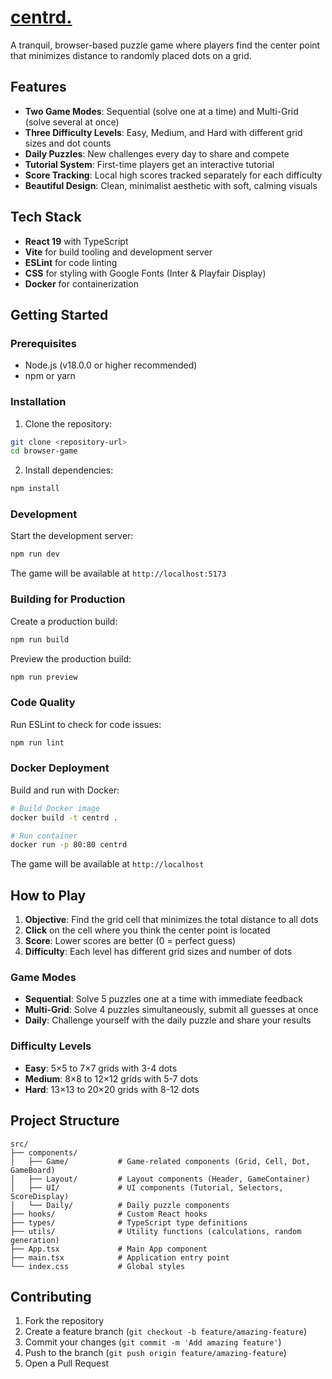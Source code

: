 # [centrd.](https://centrd.io)

A tranquil, browser-based puzzle game where players find the center point that minimizes distance to randomly placed dots on a grid.

## Features

- **Two Game Modes**: Sequential (solve one at a time) and Multi-Grid (solve several at once)
- **Three Difficulty Levels**: Easy, Medium, and Hard with different grid sizes and dot counts
- **Daily Puzzles**: New challenges every day to share and compete
- **Tutorial System**: First-time players get an interactive tutorial
- **Score Tracking**: Local high scores tracked separately for each difficulty
- **Beautiful Design**: Clean, minimalist aesthetic with soft, calming visuals

## Tech Stack

- **React 19** with TypeScript
- **Vite** for build tooling and development server
- **ESLint** for code linting
- **CSS** for styling with Google Fonts (Inter & Playfair Display)
- **Docker** for containerization

## Getting Started

### Prerequisites

- Node.js (v18.0.0 or higher recommended)
- npm or yarn

### Installation

1. Clone the repository:

```bash
git clone <repository-url>
cd browser-game
```

2. Install dependencies:

```bash
npm install
```

### Development

Start the development server:

```bash
npm run dev
```

The game will be available at `http://localhost:5173`

### Building for Production

Create a production build:

```bash
npm run build
```

Preview the production build:

```bash
npm run preview
```

### Code Quality

Run ESLint to check for code issues:

```bash
npm run lint
```

### Docker Deployment

Build and run with Docker:

```bash
# Build Docker image
docker build -t centrd .

# Run container
docker run -p 80:80 centrd
```

The game will be available at `http://localhost`

## How to Play

1. **Objective**: Find the grid cell that minimizes the total distance to all dots
2. **Click** on the cell where you think the center point is located
3. **Score**: Lower scores are better (0 = perfect guess)
4. **Difficulty**: Each level has different grid sizes and number of dots

### Game Modes

- **Sequential**: Solve 5 puzzles one at a time with immediate feedback
- **Multi-Grid**: Solve 4 puzzles simultaneously, submit all guesses at once
- **Daily**: Challenge yourself with the daily puzzle and share your results

### Difficulty Levels

- **Easy**: 5×5 to 7×7 grids with 3-4 dots
- **Medium**: 8×8 to 12×12 grids with 5-7 dots
- **Hard**: 13×13 to 20×20 grids with 8-12 dots

## Project Structure

```
src/
├── components/
│   ├── Game/           # Game-related components (Grid, Cell, Dot, GameBoard)
│   ├── Layout/         # Layout components (Header, GameContainer)
│   ├── UI/             # UI components (Tutorial, Selectors, ScoreDisplay)
│   └── Daily/          # Daily puzzle components
├── hooks/              # Custom React hooks
├── types/              # TypeScript type definitions
├── utils/              # Utility functions (calculations, random generation)
├── App.tsx             # Main App component
├── main.tsx            # Application entry point
└── index.css           # Global styles
```

## Contributing

1. Fork the repository
2. Create a feature branch (`git checkout -b feature/amazing-feature`)
3. Commit your changes (`git commit -m 'Add amazing feature'`)
4. Push to the branch (`git push origin feature/amazing-feature`)
5. Open a Pull Request
